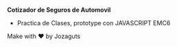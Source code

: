 **Cotizador de Seguros de Automovil**

* Practica de Clases, prototype con JAVASCRIPT EMC6













Make with :heart: by Jozaguts